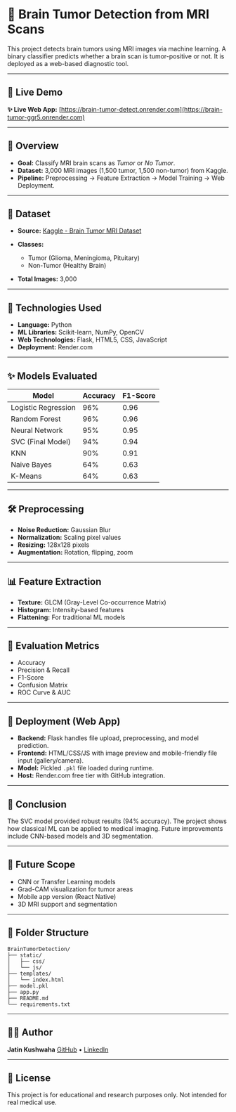 # 🧠 Brain Tumor Detection from MRI Scans

This project detects brain tumors using MRI images via machine learning. A binary classifier predicts whether a brain scan is tumor-positive or not. It is deployed as a web-based diagnostic tool.

---

## 📁 Live Demo

**✨ Live Web App:** [https://brain-tumor-detect.onrender.com](https://brain-tumor-ggr5.onrender.com)

---

## 📀 Overview

* **Goal:** Classify MRI brain scans as *Tumor* or *No Tumor*.
* **Dataset:** 3,000 MRI images (1,500 tumor, 1,500 non-tumor) from Kaggle.
* **Pipeline:** Preprocessing → Feature Extraction → Model Training → Web Deployment.

---

## 🔮 Dataset

* **Source:** [Kaggle - Brain Tumor MRI Dataset](https://www.kaggle.com/datasets)
* **Classes:**

  * Tumor (Glioma, Meningioma, Pituitary)
  * Non-Tumor (Healthy Brain)
* **Total Images:** 3,000

---

## 🔧 Technologies Used

* **Language:** Python
* **ML Libraries:** Scikit-learn, NumPy, OpenCV
* **Web Technologies:** Flask, HTML5, CSS, JavaScript
* **Deployment:** Render.com

---

## ✨ Models Evaluated

| Model               | Accuracy | F1-Score |
| ------------------- | -------- | -------- |
| Logistic Regression | 96%      | 0.96     |
| Random Forest       | 96%      | 0.96     |
| Neural Network      | 95%      | 0.95     |
| SVC (Final Model)   | 94%      | 0.94     |
| KNN                 | 90%      | 0.91     |
| Naive Bayes         | 64%      | 0.63     |
| K-Means             | 64%      | 0.63     |

---

## 🛠️ Preprocessing

* **Noise Reduction:** Gaussian Blur
* **Normalization:** Scaling pixel values
* **Resizing:** 128x128 pixels
* **Augmentation:** Rotation, flipping, zoom

---

## 📊 Feature Extraction

* **Texture:** GLCM (Gray-Level Co-occurrence Matrix)
* **Histogram:** Intensity-based features
* **Flattening:** For traditional ML models

---

## 🔢 Evaluation Metrics

* Accuracy
* Precision & Recall
* F1-Score
* Confusion Matrix
* ROC Curve & AUC

---

## 🎉 Deployment (Web App)

* **Backend:** Flask handles file upload, preprocessing, and model prediction.
* **Frontend:** HTML/CSS/JS with image preview and mobile-friendly file input (gallery/camera).
* **Model:** Pickled `.pkl` file loaded during runtime.
* **Host:** Render.com free tier with GitHub integration.

---

## 🎯 Conclusion

The SVC model provided robust results (94% accuracy). The project shows how classical ML can be applied to medical imaging. Future improvements include CNN-based models and 3D segmentation.

---

## 🚀 Future Scope

* CNN or Transfer Learning models
* Grad-CAM visualization for tumor areas
* Mobile app version (React Native)
* 3D MRI support and segmentation

---

## 📂 Folder Structure

```
BrainTumorDetection/
├── static/
│   ├── css/
│   └── js/
├── templates/
│   └── index.html
├── model.pkl
├── app.py
├── README.md
└── requirements.txt
```

---

## 👨‍💼 Author

**Jatin Kushwaha**
[GitHub](https://github.com/Jk319) • [LinkedIn](https://linkedin.com/in/jatin-kushwaha)

---

## 📄 License

This project is for educational and research purposes only. Not intended for real medical use.
